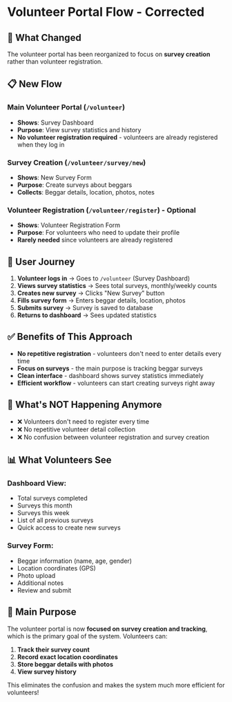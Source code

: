 # Volunteer Portal Flow - Corrected

## 🎯 **What Changed**

The volunteer portal has been reorganized to focus on **survey creation** rather than volunteer registration.

## 📋 **New Flow**

### **Main Volunteer Portal** (`/volunteer`)
- **Shows**: Survey Dashboard
- **Purpose**: View survey statistics and history
- **No volunteer registration required** - volunteers are already registered when they log in

### **Survey Creation** (`/volunteer/survey/new`)
- **Shows**: New Survey Form
- **Purpose**: Create surveys about beggars
- **Collects**: Beggar details, location, photos, notes

### **Volunteer Registration** (`/volunteer/register`) - Optional
- **Shows**: Volunteer Registration Form
- **Purpose**: For volunteers who need to update their profile
- **Rarely needed** since volunteers are already registered

## 🔄 **User Journey**

1. **Volunteer logs in** → Goes to `/volunteer` (Survey Dashboard)
2. **Views survey statistics** → Sees total surveys, monthly/weekly counts
3. **Creates new survey** → Clicks "New Survey" button
4. **Fills survey form** → Enters beggar details, location, photos
5. **Submits survey** → Survey is saved to database
6. **Returns to dashboard** → Sees updated statistics

## ✅ **Benefits of This Approach**

- **No repetitive registration** - volunteers don't need to enter details every time
- **Focus on surveys** - the main purpose is tracking beggar surveys
- **Clean interface** - dashboard shows survey statistics immediately
- **Efficient workflow** - volunteers can start creating surveys right away

## 🚫 **What's NOT Happening Anymore**

- ❌ Volunteers don't need to register every time
- ❌ No repetitive volunteer detail collection
- ❌ No confusion between volunteer registration and survey creation

## 📊 **What Volunteers See**

### **Dashboard View**:
- Total surveys completed
- Surveys this month
- Surveys this week
- List of all previous surveys
- Quick access to create new surveys

### **Survey Form**:
- Beggar information (name, age, gender)
- Location coordinates (GPS)
- Photo upload
- Additional notes
- Review and submit

## 🎯 **Main Purpose**

The volunteer portal is now **focused on survey creation and tracking**, which is the primary goal of the system. Volunteers can:

1. **Track their survey count**
2. **Record exact location coordinates**
3. **Store beggar details with photos**
4. **View survey history**

This eliminates the confusion and makes the system much more efficient for volunteers! 